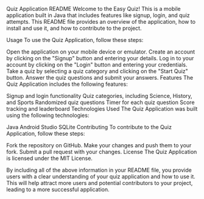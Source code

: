 Quiz Application README
Welcome to the Easy Quiz! This is a mobile application built in Java that includes features like signup, login, and quiz attempts. This README file provides an overview of the application, how to install and use it, and how to contribute to the project.

Usage
To use the Quiz Application, follow these steps:

Open the application on your mobile device or emulator.
Create an account by clicking on the "Signup" button and entering your details.
Log in to your account by clicking on the "Login" button and entering your credentials.
Take a quiz by selecting a quiz category and clicking on the "Start Quiz" button.
Answer the quiz questions and submit your answers.
Features
The Quiz Application includes the following features:

Signup and login functionality
Quiz categories, including Science, History, and Sports
Randomized quiz questions
Timer for each quiz question
Score tracking and leaderboard
Technologies Used
The Quiz Application was built using the following technologies:

Java
Android Studio
SQLite
Contributing
To contribute to the Quiz Application, follow these steps:

Fork the repository on GitHub.
Make your changes and push them to your fork.
Submit a pull request with your changes.
License
The Quiz Application is licensed under the MIT License.

By including all of the above information in your README file, you provide users with a clear understanding of your quiz application and how to use it. This will help attract more users and potential contributors to your project, leading to a more successful application.

